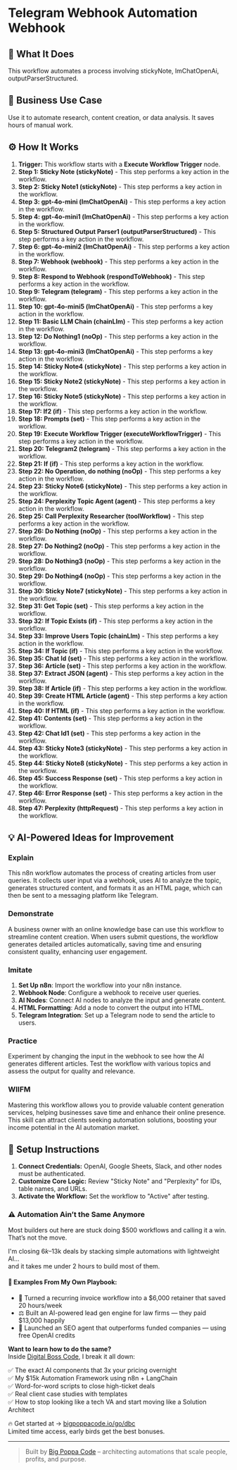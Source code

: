 # Telegram Webhook Automation Webhook

## 🚀 What It Does
This workflow automates a process involving stickyNote, lmChatOpenAi, outputParserStructured.

## 💼 Business Use Case
Use it to automate research, content creation, or data analysis. It saves hours of manual work.

## ⚙️ How It Works
1.  **Trigger:** This workflow starts with a **Execute Workflow Trigger** node.
2. **Step 1: Sticky Note (stickyNote)** - This step performs a key action in the workflow.
3. **Step 2: Sticky Note1 (stickyNote)** - This step performs a key action in the workflow.
4. **Step 3: gpt-4o-mini (lmChatOpenAi)** - This step performs a key action in the workflow.
5. **Step 4: gpt-4o-mini1 (lmChatOpenAi)** - This step performs a key action in the workflow.
6. **Step 5: Structured Output Parser1 (outputParserStructured)** - This step performs a key action in the workflow.
7. **Step 6: gpt-4o-mini2 (lmChatOpenAi)** - This step performs a key action in the workflow.
8. **Step 7: Webhook (webhook)** - This step performs a key action in the workflow.
9. **Step 8: Respond to Webhook (respondToWebhook)** - This step performs a key action in the workflow.
10. **Step 9: Telegram (telegram)** - This step performs a key action in the workflow.
11. **Step 10: gpt-4o-mini5 (lmChatOpenAi)** - This step performs a key action in the workflow.
12. **Step 11: Basic LLM Chain (chainLlm)** - This step performs a key action in the workflow.
13. **Step 12: Do Nothing1 (noOp)** - This step performs a key action in the workflow.
14. **Step 13: gpt-4o-mini3 (lmChatOpenAi)** - This step performs a key action in the workflow.
15. **Step 14: Sticky Note4 (stickyNote)** - This step performs a key action in the workflow.
16. **Step 15: Sticky Note2 (stickyNote)** - This step performs a key action in the workflow.
17. **Step 16: Sticky Note5 (stickyNote)** - This step performs a key action in the workflow.
18. **Step 17: If2 (if)** - This step performs a key action in the workflow.
19. **Step 18: Prompts (set)** - This step performs a key action in the workflow.
20. **Step 19: Execute Workflow Trigger (executeWorkflowTrigger)** - This step performs a key action in the workflow.
21. **Step 20: Telegram2 (telegram)** - This step performs a key action in the workflow.
22. **Step 21: If (if)** - This step performs a key action in the workflow.
23. **Step 22: No Operation, do nothing (noOp)** - This step performs a key action in the workflow.
24. **Step 23: Sticky Note6 (stickyNote)** - This step performs a key action in the workflow.
25. **Step 24: Perplexity Topic Agent (agent)** - This step performs a key action in the workflow.
26. **Step 25: Call Perplexity Researcher (toolWorkflow)** - This step performs a key action in the workflow.
27. **Step 26: Do Nothing (noOp)** - This step performs a key action in the workflow.
28. **Step 27: Do Nothing2 (noOp)** - This step performs a key action in the workflow.
29. **Step 28: Do Nothing3 (noOp)** - This step performs a key action in the workflow.
30. **Step 29: Do Nothing4 (noOp)** - This step performs a key action in the workflow.
31. **Step 30: Sticky Note7 (stickyNote)** - This step performs a key action in the workflow.
32. **Step 31: Get Topic (set)** - This step performs a key action in the workflow.
33. **Step 32: If Topic Exists (if)** - This step performs a key action in the workflow.
34. **Step 33: Improve Users Topic (chainLlm)** - This step performs a key action in the workflow.
35. **Step 34: If Topic (if)** - This step performs a key action in the workflow.
36. **Step 35: Chat Id (set)** - This step performs a key action in the workflow.
37. **Step 36: Article (set)** - This step performs a key action in the workflow.
38. **Step 37: Extract JSON (agent)** - This step performs a key action in the workflow.
39. **Step 38: If Article (if)** - This step performs a key action in the workflow.
40. **Step 39: Create HTML Article (agent)** - This step performs a key action in the workflow.
41. **Step 40: If HTML (if)** - This step performs a key action in the workflow.
42. **Step 41: Contents (set)** - This step performs a key action in the workflow.
43. **Step 42: Chat Id1 (set)** - This step performs a key action in the workflow.
44. **Step 43: Sticky Note3 (stickyNote)** - This step performs a key action in the workflow.
45. **Step 44: Sticky Note8 (stickyNote)** - This step performs a key action in the workflow.
46. **Step 45: Success Response (set)** - This step performs a key action in the workflow.
47. **Step 46: Error Response (set)** - This step performs a key action in the workflow.
48. **Step 47: Perplexity (httpRequest)** - This step performs a key action in the workflow.

## 💡 AI-Powered Ideas for Improvement
### Explain
This n8n workflow automates the process of creating articles from user queries. It collects user input via a webhook, uses AI to analyze the topic, generates structured content, and formats it as an HTML page, which can then be sent to a messaging platform like Telegram.

### Demonstrate
A business owner with an online knowledge base can use this workflow to streamline content creation. When users submit questions, the workflow generates detailed articles automatically, saving time and ensuring consistent quality, enhancing user engagement.

### Imitate
1. **Set Up n8n**: Import the workflow into your n8n instance.
2. **Webhook Node**: Configure a webhook to receive user queries.
3. **AI Nodes**: Connect AI nodes to analyze the input and generate content.
4. **HTML Formatting**: Add a node to convert the output into HTML.
5. **Telegram Integration**: Set up a Telegram node to send the article to users.

### Practice
Experiment by changing the input in the webhook to see how the AI generates different articles. Test the workflow with various topics and assess the output for quality and relevance.

### WIIFM
Mastering this workflow allows you to provide valuable content generation services, helping businesses save time and enhance their online presence. This skill can attract clients seeking automation solutions, boosting your income potential in the AI automation market.

## 🔧 Setup Instructions
1. **Connect Credentials:** OpenAI, Google Sheets, Slack, and other nodes must be authenticated.
2. **Customize Core Logic:** Review "Sticky Note" and "Perplexity" for IDs, table names, and URLs.
3. **Activate the Workflow:** Set the workflow to "Active" after testing.

### ⚠️ Automation Ain’t the Same Anymore

Most builders out here are stuck doing $500 workflows and calling it a win.  
That’s not the move.  

I'm closing $6k–$13k deals by stacking simple automations with lightweight AI...  
and it takes me under 2 hours to build most of them.

#### 🧠 Examples From My Own Playbook:
- 🔁 Turned a recurring invoice workflow into a $6,000 retainer that saved 20 hours/week  
- ⚖️ Built an AI-powered lead gen engine for law firms — they paid $13,000 happily  
- 🚀 Launched an SEO agent that outperforms funded companies — using free OpenAI credits  

**Want to learn how to do the same?**  
Inside [Digital Boss Code](https://bigpoppacode.io/go/dbc), I break it all down:

✅ The exact AI components that 3x your pricing overnight  
✅ My $15k Automation Framework using n8n + LangChain  
✅ Word-for-word scripts to close high-ticket deals  
✅ Real client case studies with templates  
✅ How to stop looking like a tech VA and start moving like a Solution Architect  

🔥 Get started at → [bigpoppacode.io/go/dbc](https://bigpoppacode.io/go/dbc)  
Limited time access, early birds get the best bonuses.

---
> Built by [Big Poppa Code](https://bigpoppacode.io) – architecting automations that scale people, profits, and purpose.
